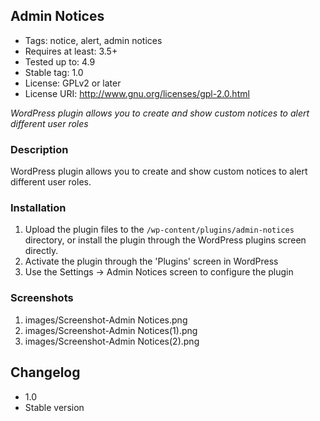 ## Admin Notices

* Tags: notice, alert, admin notices
* Requires at least: 3.5+
* Tested up to: 4.9
* Stable tag: 1.0
* License: GPLv2 or later
* License URI: http://www.gnu.org/licenses/gpl-2.0.html

_WordPress plugin allows you to create and show custom notices to alert different user roles_

### Description

WordPress plugin allows you to create and show custom notices to alert different user roles.

### Installation

1. Upload the plugin files to the `/wp-content/plugins/admin-notices` directory, or install the plugin through the WordPress plugins screen directly.
2. Activate the plugin through the 'Plugins' screen in WordPress
3. Use the Settings -> Admin Notices screen to configure the plugin
 
### Screenshots

1. images/Screenshot-Admin Notices.png
2. images/Screenshot-Admin Notices(1).png
3. images/Screenshot-Admin Notices(2).png

## Changelog 

* 1.0
* Stable version
